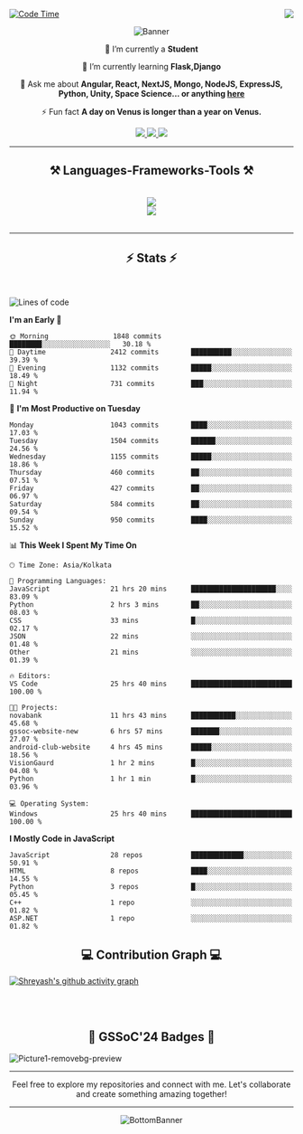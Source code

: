 <div>
 
<img align="right" src="https://visitor-badge.laobi.icu/badge?page_id=shreyash3087.shreyash3087" />

 [![Code Time](https://wakatime.com/badge/user/cd5f70df-e644-46f4-a03b-e1ce78615131.svg)](https://wakatime.com/@cd5f70df-e644-46f4-a03b-e1ce78615131)
 
</div>


<div align="center">
 
![Banner](https://github.com/user-attachments/assets/fe33d289-b057-4d85-ad76-3103802aa9e1)

</div>


<div align="center">
 
 🔭 I’m currently a **Student** 
 
 🌱 I’m currently learning **Flask,Django**

💬 Ask me about **Angular, React, NextJS, Mongo, NodeJS, ExpressJS, Python, Unity, Space Science... or anything [here](https://github.com/shreyash3087/shreyash3087/issues)**

⚡ Fun fact **A day on Venus is longer than a year on Venus.**

</div>
 
<div align="center"> 
  <a href="mailto:shreyash3087@gmail.com">
    <img src="https://img.shields.io/badge/Gmail-333333?style=for-the-badge&logo=gmail&logoColor=red" />
  </a>
  <a href="https://www.linkedin.com/in/shreyash-srivastava-1a1161280" target="_blank">
    <img src="https://img.shields.io/badge/LinkedIn-0077B5?style=for-the-badge&logo=linkedin&logoColor=white" target="_blank" />
  </a>
  <a href="https://github.com/shreyash3087" target="_blank">
     <img src="https://img.shields.io/badge/Github-FF5722?style=for-the-badge&logo=github&logoColor=white" target="_blank" />
  </a>
</div>
<hr/>
 
<h2 align="center">⚒️ Languages-Frameworks-Tools ⚒️</h2>
<br/>
<div align="center">
    <img src="https://skillicons.dev/icons?i=react,bootstrap,html,css,vscode,github,figma,cpp,vercel,netlify" /><br>
    <img src="https://skillicons.dev/icons?i=tailwind,git,nodejs,python,javascript,typescript,express,firebase,mongodb,nextjs,unity,azure,blender" /><br>
</div>

<br/>
<hr/>

<h2 align="center">⚡ Stats ⚡</h2>

<br>
<div>
 
 
<!--START_SECTION:waka-->
![Lines of code](https://img.shields.io/badge/From%20Hello%20World%20I%27ve%20Written-4.5%20million%20lines%20of%20code-blue)

**I'm an Early 🐤** 

```text
🌞 Morning                1848 commits        ████████░░░░░░░░░░░░░░░░░   30.18 % 
🌆 Daytime                2412 commits        ██████████░░░░░░░░░░░░░░░   39.39 % 
🌃 Evening                1132 commits        █████░░░░░░░░░░░░░░░░░░░░   18.49 % 
🌙 Night                  731 commits         ███░░░░░░░░░░░░░░░░░░░░░░   11.94 % 
```
📅 **I'm Most Productive on Tuesday** 

```text
Monday                   1043 commits        ████░░░░░░░░░░░░░░░░░░░░░   17.03 % 
Tuesday                  1504 commits        ██████░░░░░░░░░░░░░░░░░░░   24.56 % 
Wednesday                1155 commits        █████░░░░░░░░░░░░░░░░░░░░   18.86 % 
Thursday                 460 commits         ██░░░░░░░░░░░░░░░░░░░░░░░   07.51 % 
Friday                   427 commits         ██░░░░░░░░░░░░░░░░░░░░░░░   06.97 % 
Saturday                 584 commits         ██░░░░░░░░░░░░░░░░░░░░░░░   09.54 % 
Sunday                   950 commits         ████░░░░░░░░░░░░░░░░░░░░░   15.52 % 
```


📊 **This Week I Spent My Time On** 

```text
🕑︎ Time Zone: Asia/Kolkata

💬 Programming Languages: 
JavaScript               21 hrs 20 mins      █████████████████████░░░░   83.09 % 
Python                   2 hrs 3 mins        ██░░░░░░░░░░░░░░░░░░░░░░░   08.03 % 
CSS                      33 mins             █░░░░░░░░░░░░░░░░░░░░░░░░   02.17 % 
JSON                     22 mins             ░░░░░░░░░░░░░░░░░░░░░░░░░   01.48 % 
Other                    21 mins             ░░░░░░░░░░░░░░░░░░░░░░░░░   01.39 % 

🔥 Editors: 
VS Code                  25 hrs 40 mins      █████████████████████████   100.00 % 

🐱‍💻 Projects: 
novabank                 11 hrs 43 mins      ███████████░░░░░░░░░░░░░░   45.68 % 
gssoc-website-new        6 hrs 57 mins       ███████░░░░░░░░░░░░░░░░░░   27.07 % 
android-club-website     4 hrs 45 mins       █████░░░░░░░░░░░░░░░░░░░░   18.56 % 
VisionGaurd              1 hr 2 mins         █░░░░░░░░░░░░░░░░░░░░░░░░   04.08 % 
Python                   1 hr 1 min          █░░░░░░░░░░░░░░░░░░░░░░░░   03.96 % 

💻 Operating System: 
Windows                  25 hrs 40 mins      █████████████████████████   100.00 % 
```

**I Mostly Code in JavaScript** 

```text
JavaScript               28 repos            █████████████░░░░░░░░░░░░   50.91 % 
HTML                     8 repos             ████░░░░░░░░░░░░░░░░░░░░░   14.55 % 
Python                   3 repos             █░░░░░░░░░░░░░░░░░░░░░░░░   05.45 % 
C++                      1 repo              ░░░░░░░░░░░░░░░░░░░░░░░░░   01.82 % 
ASP.NET                  1 repo              ░░░░░░░░░░░░░░░░░░░░░░░░░   01.82 % 
```




<!--END_SECTION:waka-->

</div>

<div>
  <div align="center" ><h2 align="center">💻 Contribution Graph 💻</h2></div>
 
  [![Shreyash's github activity graph](https://github-readme-activity-graph.vercel.app/graph?username=shreyash3087&hide_border=true&theme=github)](https://github.com/ashutosh00710/github-readme-activity-graph)
 
</div>

<br/><br/>

<h2 align="center">🔰 GSSoC'24 Badges 🔰</h2>

![Picture1-removebg-preview](https://github.com/user-attachments/assets/4ece96a5-043a-44df-b51b-40738d3603ff)

<div align="center"> 
  <hr/>
  Feel free to explore my repositories and connect with me. Let's collaborate and create something amazing together!
  <hr/>
</div>

<div align="center">
 
![BottomBanner](https://github.com/user-attachments/assets/7afe064f-9b9f-401d-bec1-35c8625bb3dc)

</div>

